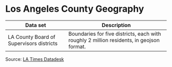# Los Angeles County Geography

Data set | Description
------------ | -------------
LA County Board of Supervisors districts | Boundaries for five districts, each with roughly 2 million residents, in geojson format.

Source: [LA Times Datadesk](https://github.com/datadesk/boundaries.latimes.com/tree/master/data/shapefiles/la-county-supervisors/2011)